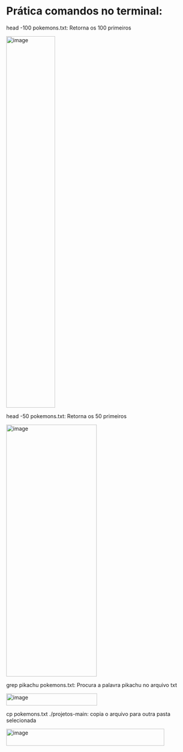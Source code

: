 # Prática comandos no terminal:

head -100 pokemons.txt: Retorna os 100 primeiros

<img width="130" height="988" alt="image" src="https://github.com/user-attachments/assets/bbf9284f-36c1-4f37-b8fe-fd71730b7137" />


head -50 pokemons.txt: Retorna os 50 primeiros

<img width="241" height="670" alt="image" src="https://github.com/user-attachments/assets/71e89ab0-e79c-4ca9-b53f-5ca9e7f5d4a8" />

grep pikachu pokemons.txt: Procura a palavra pikachu no arquivo txt

<img width="242" height="32" alt="image" src="https://github.com/user-attachments/assets/dbbe1efe-0a5a-4121-b24f-c62bd6973f25" />

cp pokemons.txt ./projetos-main: copia o arquivo para outra pasta selecionada

<img width="421" height="45" alt="image" src="https://github.com/user-attachments/assets/9b8633af-c580-4f28-bab4-fe0e07d95dac" />

